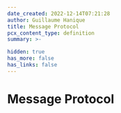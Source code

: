 ```yaml
---
date_created: 2022-12-14T07:21:28
author: Guillaume Hanique
title: Message Protocol
pcx_content_type: definition
summary: >-

hidden: true
has_more: false
has_links: false
---
```


# Message Protocol

